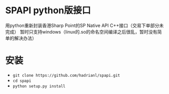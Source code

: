 # SPAPI python版接口
用python重新封装香港Sharp Point的SP Native API C++接口（交易下单部分未完成）
暂时只支持windows（linux的.so的命名空间编译之后很乱，暂时没有简单的解决办法）


# 安装
- `git clone https://github.com/hadrianl/spapi.git`
- `cd spapi`
- `python setup.py install`
